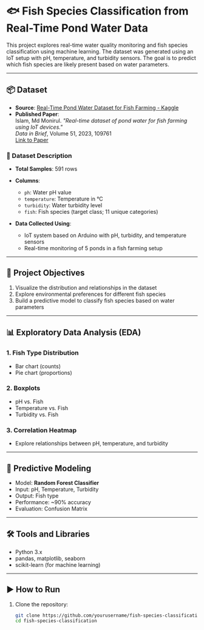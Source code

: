 # 🐟 Fish Species Classification from Real-Time Pond Water Data

This project explores real-time water quality monitoring and fish species classification using machine learning. The dataset was generated using an IoT setup with pH, temperature, and turbidity sensors. The goal is to predict which fish species are likely present based on water parameters.

---

## 📦 Dataset

- **Source**: [Real-Time Pond Water Dataset for Fish Farming - Kaggle](https://www.kaggle.com/datasets/monirmukul/realtime-pond-water-dataset-for-fish-farming?utm_source=chatgpt.com)
- **Published Paper**:  
  Islam, Md Monirul. *"Real-time dataset of pond water for fish farming using IoT devices."*  
  *Data in Brief*, Volume 51, 2023, 109761  
  [Link to Paper](https://www.sciencedirect.com/science/article/pii/S2352340923008302)

### 📄 Dataset Description

- **Total Samples**: 591 rows
- **Columns**:
  - `ph`: Water pH value
  - `temperature`: Temperature in °C
  - `turbidity`: Water turbidity level
  - `fish`: Fish species (target class; 11 unique categories)

- **Data Collected Using**:
  - IoT system based on Arduino with pH, turbidity, and temperature sensors
  - Real-time monitoring of 5 ponds in a fish farming setup

---

## 🎯 Project Objectives

1. Visualize the distribution and relationships in the dataset
2. Explore environmental preferences for different fish species
3. Build a predictive model to classify fish species based on water parameters

---

## 📊 Exploratory Data Analysis (EDA)

### 1. Fish Type Distribution
- Bar chart (counts)
- Pie chart (proportions)

### 2. Boxplots
- pH vs. Fish
- Temperature vs. Fish
- Turbidity vs. Fish

### 3. Correlation Heatmap
- Explore relationships between pH, temperature, and turbidity

---

## 🤖 Predictive Modeling

- Model: **Random Forest Classifier**
- Input: pH, Temperature, Turbidity
- Output: Fish type
- Performance: ~90% accuracy
- Evaluation: Confusion Matrix

---

## 🛠️ Tools and Libraries

- Python 3.x
- pandas, matplotlib, seaborn
- scikit-learn (for machine learning)

---

## ▶️ How to Run

1. Clone the repository:
   ```bash
   git clone https://github.com/yourusername/fish-species-classification.git
   cd fish-species-classification
